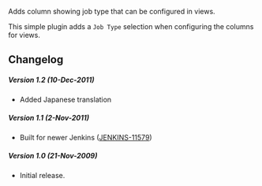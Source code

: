 Adds column showing job type that can be configured in views.

This simple plugin adds a `Job Type` selection when configuring the
columns for views.

## Changelog

##### Version 1.2 (10-Dec-2011)

-   Added Japanese translation

##### Version 1.1 (2-Nov-2011)

-   Built for newer Jenkins
    ([JENKINS-11579](https://issues.jenkins-ci.org/browse/JENKINS-11579))

##### Version 1.0 (21-Nov-2009)

-   Initial release.
